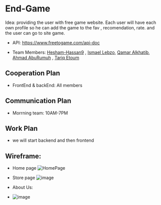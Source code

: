 # End-Game

Idea: providing the user with free game website. Each user will have each own profile so he can add the game to the fav , recomendation, rate. and the user can go to site game.

- API: https://www.freetogame.com/api-doc

- Team Members: 
[Hesham-Hassan9](https://github.com/Hesham-Hassan9) , [Ismael Lebzo](https://github.com/IsmaelLebzo), [Qamar Alkhatib](https://github.com/QamarAlkhatib), [Ahmad AbuRumuh](https://github.com/Ahmad-AbuRumuh) , [Tariq Etoum](https://github.com/tariqkjm7)

## Cooperation Plan

- FrontEnd & backEnd: All members

## Communication Plan

- Morrning team: 10AM-7PM

## Work Plan

- we will start backend and then frontend

## Wireframe:

- Home page
![HomePage](https://user-images.githubusercontent.com/87301309/135731081-7810fff4-9c77-4419-b59a-8eaa4078f9f1.png)

- Store page
![image](https://user-images.githubusercontent.com/87301309/135731358-1f9af176-8b5f-4141-9f70-e84d4a2c9eda.png)

- About Us:
- ![image](https://user-images.githubusercontent.com/87301309/135731341-15fb1911-4f4f-4db4-ad9e-f55ccb7820bb.png)
